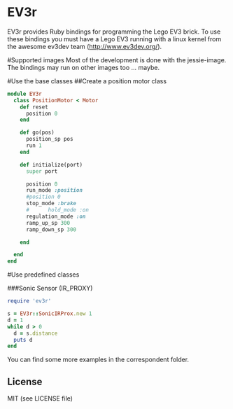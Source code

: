 EV3r
=========

EV3r provides Ruby bindings for programming the Lego EV3 brick.
To use these bindings you must have a Lego EV3 running with a linux kernel from the awesome ev3dev team (http://www.ev3dev.org/).

#Supported images
Most of the development is done with the jessie-image.
The bindings may run on other images too ... maybe. 

#Use the base classes
##Create a position motor class

```ruby
module EV3r
  class PositionMotor < Motor
    def reset
      position 0
    end

    def go(pos)
      position_sp pos
      run 1
    end

    def initialize(port)
      super port

      position 0
      run_mode :position
      #position 0
      stop_mode :brake
      #      hold_mode :on
      regulation_mode :on
      ramp_up_sp 300
      ramp_down_sp 300

    end

  end
end
```


#Use predefined classes

###Sonic Sensor (IR_PROXY)

```ruby
require 'ev3r'

s = EV3r::SonicIRProx.new 1
d = 1
while d > 0 
  d = s.distance
  puts d
end
```


You can find some more examples in the correspondent folder.

License
----
MIT (see LICENSE file)

